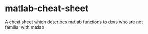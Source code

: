 # matlab-cheat-sheet
A cheat sheet which describes matlab functions to devs who are not familiar with matlab
